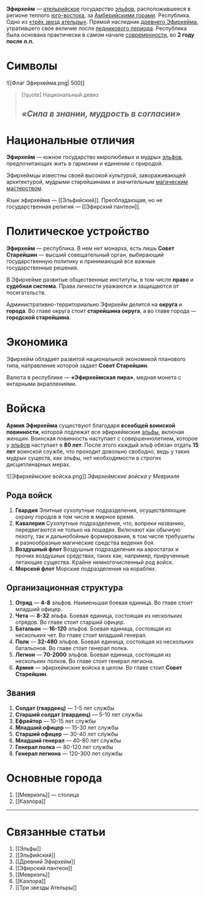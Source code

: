 **Эфирхейм** — [ательрийское](Ательра) государство [эльфов](Эльфы), расположившееся в регионе теплого [юго-востока](Ательра##Юго-восток), за [Амберийскими горами](Амберийские%20горы). Республика. Одно из [«трёх звезд ательры»](Три%20звезды%20Ательры). Прямой наследник [древнего Эфирхейма](Древний%20Эфирхейм), утратившего свое величие после [ледникового периода](История%20Ательры#Ледниковый%20период). Республика была основана практически в самом начале [современности](История%20Ательры#Постледниковый%20период), во **2 году после л.п.** 
# Символы

![[Флаг Эфирхейма.png| 500]]

> [!quote] Национальный девиз
> ## *«Сила в знании, мудрость в согласии»*

# Национальные отличия
**Эфирхейм** — южное государство миролюбивых и мудрых [эльфов](Эльфы), предпочитающих жить в гармонии и единении с природой.

Эфирхеймцы известны своей высокой культурой, завораживающей архитектурой, мудрыми старейшинами и значительным [магическим мастерством](Магия).

Язык эфирхейма — [[Эльфийский]].
Преобладающая, но не государственная религия — [[Эфирский пантеон]].
# Политическое устройство
**Эфирхейм** — республика. В нем нет монарха, есть лишь **Совет Старейшин** — высший совещательный орган, выбирающий государственную политику и принимающий все важные государственные решения. 

В Эфирхейме развитые общественные институты, в том числе **право** и **судебная система**. Права личности уважаются и защищаются от посягательств.

Административно-территориально Эфирхейм делится на **округа** и **города**. Во главе округа стоит **старейшина округа**, а во главе города — **городской старейшина**.
# Экономика
Эфирхейм обладает развитой национальной экономикой планового типа, направление которой задает **Совет Старейшин**.

Валюта в республике — **«Эфирхеймская лира»**, медная монета с янтарными вкраплениями.
# Войска
**Армия Эфирхейма** существуют благодаря **всеобщей воинской повинности**, которой подлежат все эфирхеймские [эльфы](Эльфы), включая женщин. Воинская повинность наступает с совершеннолетием, которое у [эльфов](Эльфы) наступает в **80 лет**. После этого каждый эльф обязан отдать **15 лет** воинской службе, что проходит довольно свободно, ведь у таких мудрых существ, как эльфы, нет необходимости в строгих дисциплинарных мерах. 

![[Эфирхеймские войска.png]]
*Эфирхеймские войска у Мевриэля*
## Рода войск
1. **Гвардия**
   Элитные сухопутные подразделения, осуществляющие охрану городов в том числе в мирное время.
2. **Кавалерия**
   Сухопутные подразделения, что, вопреки названию, передвигаются не только на лошадях. Включают как обычную пехоту, так и дальнобойные формирования, в том числе требушеты и разнообразные магические средства ведения боя.
3. **Воздушный флот**
   Воздушные подразделения на аэростатах и прочих воздушных средствах, таких как, например, прирученные летающие существа. Крайне немногочисленный род войск. 
4. **Морской флот** 
   Морские подразделения на кораблях. 
## Организационная структура
1. **Отряд** — **4-8** эльфов. 
   Наименьшая боевая единица. Во главе стоит младший офицер.
2. **Чета** — **8-32** эльфа. 
   Боевая единица, состоящая из нескольких отрядов. Во главе стоит старший офицер.
3. **Батальон** — **16-120** эльфов. 
   Боевая единица, состоящая из нескольких чет. Во главе стоит младший генерал.
4. **Полк** — **32-480** эльфов.
   Боевая единица, состоящая из нескольких батальонов. Во главе стоит генерал полка.
5. **Легион** — **70-2000** эльфов.
   Боевая единица, состоящая из нескольких полков. Во главе стоит генерал легиона.
6. **Армия** — эфирхеймские войска в целом. Во главе стоит **Совет Старейшин**.
## Звания
1. **Солдат (гвардеец)** — 1-5 лет службы
2. **Старший солдат (гвардеец)** — 5-10 лет службы
3. **Ефрейтор** — 10-15 лет службы
4. **Младший офицер** — 15-30 лет службы
5. **Старший офицер** — 30-40 лет службы
7. **Младший генерал** — 40-80 лет службы
8. **Генерал полка** — 80-120 лет службы
9. **Генерал легиона** — 120-300 лет службы
# Основные города 
1. [[Мевриэль]] — столица
2. [[Каэлора]]

---
# Связанные статьи
1. [[Эльфы]]
2. [[Эльфийский]]
3. [[Древний Эфирхейм]]
4. [[Эфирский пантеон]]
5. [[Мевриэль]]
6. [[Каэлора]]
7. [[Три звезды Ательры]]